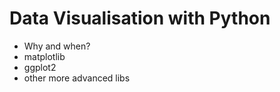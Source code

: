 # Data Visualisation with Python  

- Why and when?  
- matplotlib  
- ggplot2  
- other more advanced libs  
